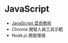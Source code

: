 # JavaScript

* [JavaScript 菜鳥教程](http://www.runoob.com/js/js-tutorial.html)
* Chrome 開發人員工具示範
* Node.js 開發環境

